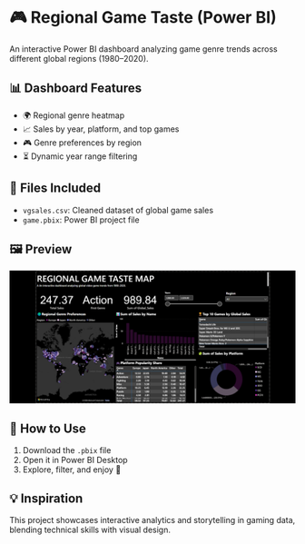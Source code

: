 # 🎮 Regional Game Taste (Power BI)

An interactive Power BI dashboard analyzing game genre trends across different global regions (1980–2020).

## 📊 Dashboard Features
- 🌍 Regional genre heatmap
- 📈 Sales by year, platform, and top games
- 🎮 Genre preferences by region
- ⏳ Dynamic year range filtering


## 📁 Files Included
- `vgsales.csv`: Cleaned dataset of global game sales
- `game.pbix`: Power BI project file

## 🖼️ Preview
![Dashboard Preview](Screenshot.png)

## 🚀 How to Use
1. Download the `.pbix` file
2. Open it in Power BI Desktop
3. Explore, filter, and enjoy 🎉

## 💡 Inspiration
This project showcases interactive analytics and storytelling in gaming data, blending technical skills with visual design.

